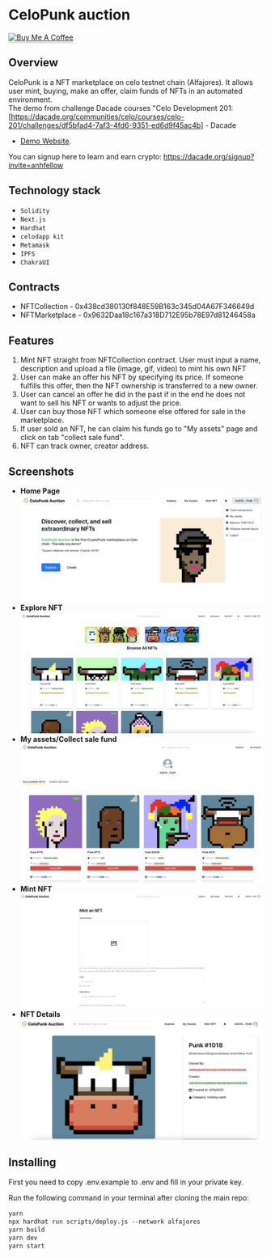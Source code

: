 # CeloPunk auction
<a href="https://www.buymeacoffee.com/anhfactor" target="_blank"><img src="https://www.buymeacoffee.com/assets/img/custom_images/orange_img.png" alt="Buy Me A Coffee" style="height: 41px !important;width: 174px !important;box-shadow: 0px 3px 2px 0px rgba(190, 190, 190, 0.5) !important;-webkit-box-shadow: 0px 3px 2px 0px rgba(190, 190, 190, 0.5) !important;" ></a>

## Overview

CeloPunk is a NFT marketplace on celo testnet chain (Alfajores). It allows user mint, buying, make an offer, claim funds of NFTs in an automated environment.  
The demo from challenge Dacade courses "Celo Development 201: [https://dacade.org/communities/celo/courses/celo-201/challenges/df5bfad4-7af3-4fd6-9351-ed6d9f45ac4b] - Dacade 
- [Demo Website](http://celopunk-auction.vercel.app/). 

You can signup here to learn and earn crypto: https://dacade.org/signup?invite=anhfellow

## Technology stack

- `Solidity`
- `Next.js`
- `Hardhat`
- `celodapp kit`
- `Metamask`
- `IPFS`
- `ChakraUI`

## Contracts

- NFTCollection - 0x438cd380130f848E59B163c345d04A67F346649d
- NFTMarketplace - 0x9632Daa18c167a318D712E95b78E97d81246458a

## Features

1. Mint NFT straight from NFTCollection contract. User must input a name, description and upload a file (image, gif, video) to mint his own NFT 
2. User can make an offer his NFT by specifying its price. If someone fulfills this offer, then the NFT ownership is transferred to a new owner. 
3. User can cancel an offer he did in the past if in the end he does not want to sell his NFT or wants to adjust the price.
4. User can buy those NFT which someone else offered for sale in the marketplace.
5. If user sold an NFT, he can claim his funds go to "My assets" page and click on tab "collect sale fund".  
6. NFT can track owner, creator address.  

## Screenshots

- **Home Page**
  ![Home Page](./public/home-page.png)
- **Explore NFT**
  ![Explore Page](./public/explore-page.png)
- **My assets/Collect sale fund**
  ![My Assets](./public/profile.png)
- **Mint NFT**
  ![Mint NFT](./public/mint-nft.png)
- **NFT Details**
  ![NFT Details](./public/nft-details.png)
  
## Installing
 
First you need to copy .env.example to .env and fill in your private key.

Run the following command in your terminal after cloning the main repo:

```
yarn
npx hardhat run scripts/deploy.js --network alfajores
yarn build
yarn dev
yarn start
```
